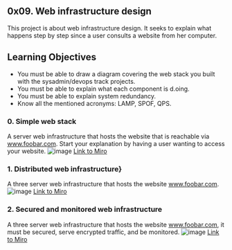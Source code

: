 ## 0x09. Web infrastructure design

This project is about web infrastructure design. It seeks to explain what happens step by step since a user consults a website from her computer.

## Learning Objectives

- You must be able to draw a diagram covering the web stack you built with the sysadmin/devops track projects.
- You must be able to explain what each component is d.oing.
- You must be able to explain system redundancy.
- Know all the mentioned acronyms: LAMP, SPOF, QPS.

### 0. Simple web stack
A server web infrastructure that hosts the website that is reachable via www.foobar.com. Start your explanation by having a user wanting to access your website.
![image](https://user-images.githubusercontent.com/85319550/144319865-8596837a-6360-49fc-bd17-9e1df94ed5fe.png)
[Link to Miro](https://miro.com/welcomeonboard/YmdyZFJjRG8yZk51bURCcTJNbmcxcHNzTUF5NmFqTEZkc2hqW[…]V1dXMDNLa3wzMDc0NDU3MzYwMDYxNDk1Njc1?invite_link_id=234368062410)

### 1. Distributed web infrastructure}
A three server web infrastructure that hosts the website www.foobar.com.
![image](https://user-images.githubusercontent.com/85319550/144319700-19fc2f6e-e2ac-4373-b4ec-ba5f16778d17.png)
[Link to Miro](https://miro.com/welcomeonboard/TUpnRGo3MVJWQTZGQkd2WDhpam9iOVNaRTBPMTUwRjFOYnRHa[…]ODgwaEdENHwzMDc0NDU3MzYwMDYxNDk1Njc1?invite_link_id=643413469214)

### 2. Secured and monitored web infrastructure
A three server web infrastructure that hosts the website www.foobar.com, it must be secured, serve encrypted traffic, and be monitored.
![image](https://user-images.githubusercontent.com/85319550/144319923-eb7cc8f6-bf79-43e4-9ea7-368508a4dfea.png)
[Link to Miro](https://miro.com/welcomeonboard/WjBlcW9JSEw5a0JDcjJ0dkx1ckFZWUlHNWVHc25YZVN0OUgxd[…]dk5DdzVHQXwzMDc0NDU3MzYwMjYxMzQwNzU3?invite_link_id=140828343080)
